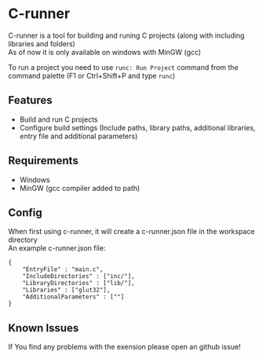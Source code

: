 # C-runner

C-runner is a tool for building and runing C projects (along with including libraries and folders)\
As of now it is only available on windows with MinGW (gcc)

To run a project you need to use `runc: Run Project` command from the command palette (F1 or Ctrl+Shift+P and type `runc`)

## Features

- Build and run C projects
- Configure build settings (Include paths, library paths, additional libraries, entry file and additional parameters)

## Requirements

- Windows
- MinGW (gcc compiler added to path)

## Config

When first using c-runner, it will create a c-runner.json file in the workspace directory\
An example c-runner.json file:
```
{
	"EntryFile" : "main.c",
	"IncludeDirectories" : ["inc/"],
	"LibraryDirectories" : ["lib/"],
	"Libraries" : ["glut32"],
	"AdditionalParameters" : [""]
}
```

## Known Issues

If You find any problems with the exension please open an github issue!
